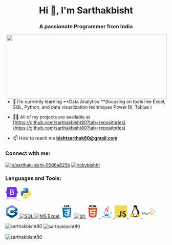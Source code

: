 
<h1 align="center">Hi 👋, I'm Sarthakbisht</h1>
<h3 align="center">A passionate Programmer from India</h3>
<img align ="right" width="500"height="200"src="https://raw.githubusercontent.com/gist/vininjr/d29bb07bdadb41e4b0923bc8fa748b1a/raw/88f20c9d749d756be63f22b09f3c4ac570bc5101/programming.gif">

- 🌱 I’m currently learning **Data Analytics **(focusing on tools like Excel, SQL, Python, and data visualization techniques Power BI, Tablue )

- 👨‍💻 All of my projects are available at [https://github.com/sarthakbisht80?tab=repositories](https://github.com/sarthakbisht80?tab=repositories)

- 📫 How to reach me **bishtsarthak80@gmail.com**

<h3 align="left">Connect with me:</h3>
<p align="left">
<a href="https://linkedin.com/in/in/sarthak-bisht-0586a825b" target="blank"><img align="center" src="https://raw.githubusercontent.com/rahuldkjain/github-profile-readme-generator/master/src/images/icons/Social/linked-in-alt.svg" alt="in/sarthak-bisht-0586a825b" height="30" width="40" /></a>
<a href="https://instagram.com/rickybishht" target="blank"><img align="center" src="https://raw.githubusercontent.com/rahuldkjain/github-profile-readme-generator/master/src/images/icons/Social/instagram.svg" alt="rickybishht" height="30" width="40" /></a>
</p>

<h3 align="left">Languages and Tools:</h3>
<p align="left"> <a href="https://getbootstrap.com" target="_blank" rel="noreferrer"> <img src="https://raw.githubusercontent.com/devicons/devicon/master/icons/bootstrap/bootstrap-plain-wordmark.svg" alt="bootstrap" width="40" height="40"/> </a>    <a href="https://www.python.org" target="_blank" rel="noreferrer"> 
    <img src="https://raw.githubusercontent.com/devicons/devicon/master/icons/python/python-original.svg" alt="python" width="40" height="40"/> 
  </a> 
  
  <a href="https://www.w3schools.com/cpp/" target="_blank" rel="noreferrer"> <img src="https://raw.githubusercontent.com/devicons/devicon/master/icons/cplusplus/cplusplus-original.svg" alt="cplusplus" width="40" height="40"/> </a> 
    <a href="https://www.microsoft.com/en-us/sql-server" target="_blank" rel="noreferrer"> 
        <img src="https://img.icons8.com/fluency/48/000000/database.png" alt="SQL" width="40" height="40"/>
      </a>
      <a href="https://www.microsoft.com/en-us/microsoft-365/excel" target="_blank" rel="noreferrer"> 
        <img src="https://img.icons8.com/color/48/000000/microsoft-excel-2019--v1.png" alt="MS Excel" width="40" height="40"/>
      </a>
    <a href="https://www.w3schools.com/css/" target="_blank" rel="noreferrer"> <img src="https://raw.githubusercontent.com/devicons/devicon/master/icons/css3/css3-original-wordmark.svg" alt="css3" width="40" height="40"/> </a> <a href="https://git-scm.com/" target="_blank" rel="noreferrer"> <img src="https://www.vectorlogo.zone/logos/git-scm/git-scm-icon.svg" alt="git" width="40" height="40"/> </a> 
    <a href="https://www.w3.org/html/" target="_blank" rel="noreferrer"> <img src="https://raw.githubusercontent.com/devicons/devicon/master/icons/html5/html5-original-wordmark.svg" alt="html5" width="40" height="40"/> </a>
    <a href="https://www.java.com" target="_blank" rel="noreferrer"> <img src="https://raw.githubusercontent.com/devicons/devicon/master/icons/java/java-original.svg" alt="java" width="40" height="40"/> </a> 
    <a href="https://developer.mozilla.org/en-US/docs/Web/JavaScript" target="_blank" rel="noreferrer"> <img src="https://raw.githubusercontent.com/devicons/devicon/master/icons/javascript/javascript-original.svg" alt="javascript" width="40" height="40"/> </a> <a href="https://www.linux.org/" target="_blank" rel="noreferrer"> <img src="https://raw.githubusercontent.com/devicons/devicon/master/icons/linux/linux-original.svg" alt="linux" width="40" height="40"/> </a> <a href="https://www.mysql.com/" target="_blank" rel="noreferrer"> <img src="https://raw.githubusercontent.com/devicons/devicon/master/icons/mysql/mysql-original-wordmark.svg" alt="mysql" width="40" height="40"/> </a> </p>

<p><img align="left" src="https://github-readme-stats.vercel.app/api/top-langs?username=sarthakbisht80&show_icons=true&locale=en&layout=compact" alt="sarthakbisht80" /></p>

<p>&nbsp;<img align="center" src="https://github-readme-stats.vercel.app/api?username=sarthakbisht80&show_icons=true&locale=en" alt="sarthakbisht80" /></p>

<p><img align="center" src="https://github-readme-streak-stats.herokuapp.com/?user=sarthakbisht80&" alt="sarthakbisht80" /></p>
